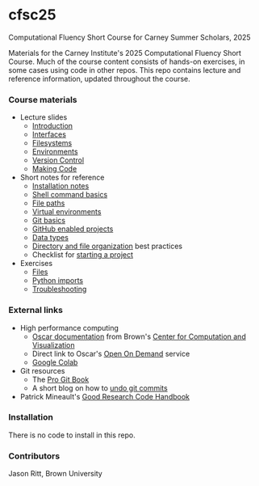 # cfsc25

Computational Fluency Short Course for Carney Summer Scholars, 2025

Materials for the Carney Institute's 2025 Computational Fluency Short Course. Much of the course content consists of hands-on exercises, in some cases using code in other repos. This repo contains lecture and reference information, updated throughout the course.

### Course materials

- Lecture slides
  - [Introduction](lectures/CFSC_2025_Intro_handout.pdf)
  - [Interfaces](lectures/CFSC_2025_Interfaces_handout.pdf)
  - [Filesystems](lectures/CFSC_2025_Filesystems_handout.pdf)
  - [Environments](lectures/CFSC_2025_Environments_handout.pdf)
  - [Version Control](lectures/CFSC_2025_VersionControl_handout.pdf)
  - [Making Code](lectures/CFSC_2025_MakingCode_handout.pdf)
- Short notes for reference
  - [Installation notes](reference/Installation_notes.md)
  - [Shell command basics](reference/Shell_command_basics.md)
  - [File paths](reference/File_paths.md)
  - [Virtual environments](reference/Virtual_environments.md)
  - [Git basics](reference/Git_basics.md)
  - [GitHub enabled projects](reference/GitHub_enabled_projects.md)
  - [Data types](reference/Data_types.md)
  - [Directory and file organization](reference/Directory_and_file_organization.md) best practices
  - Checklist for [starting a project](reference/Project_start_checklist.md)
- Exercises
  - [Files](exercises/files_exercise)
  - [Python imports](exercises/import_exercise)
  - [Troubleshooting](https://github.com/brownritt/cfsc25-debug-exercise)

### External links

- High performance computing
  - [Oscar documentation](https://docs.ccv.brown.edu/oscar) from Brown's [Center for Computation and Visualization](https://ccv.brown.edu)
  - Direct link to Oscar's [Open On Demand](https://ood.ccv.brown.edu/) service
  - [Google Colab](https://colab.research.google.com/)
- Git resources
  - The [Pro Git Book](https://git-scm.com/book/en/v2/)
  - A short blog on how to [undo git commits](https://justcode.me/git/undo-git-commits/)
- Patrick Mineault's [Good Research Code Handbook](https://goodresearch.dev)

### Installation

There is no code to install in this repo.

### Contributors

Jason Ritt, Brown University
